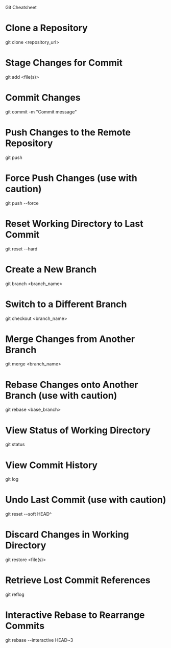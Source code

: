 Git Cheatsheet
# Clone a Repository
git clone <repository_url>

# Stage Changes for Commit
git add <file(s)>

# Commit Changes
git commit -m "Commit message"

# Push Changes to the Remote Repository
git push

# Force Push Changes (use with caution)
git push --force

# Reset Working Directory to Last Commit
git reset --hard

# Create a New Branch
git branch <branch_name>

# Switch to a Different Branch
git checkout <branch_name>

# Merge Changes from Another Branch
git merge <branch_name>

# Rebase Changes onto Another Branch (use with caution)
git rebase <base_branch>

# View Status of Working Directory
git status

# View Commit History
git log

# Undo Last Commit (use with caution)
git reset --soft HEAD^

# Discard Changes in Working Directory
git restore <file(s)>

# Retrieve Lost Commit References
git reflog

# Interactive Rebase to Rearrange Commits
git rebase --interactive HEAD~3
